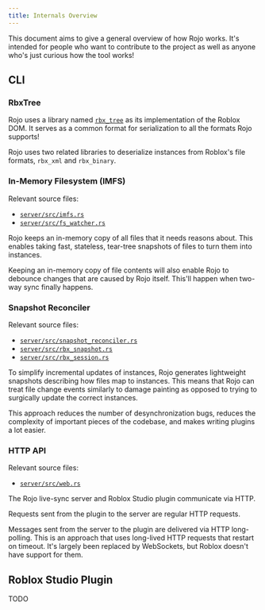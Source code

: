 ```yaml
---
title: Internals Overview
---
```


This document aims to give a general overview of how Rojo works. It's intended for people who want to contribute to the project as well as anyone who's just curious how the tool works!

## CLI

### RbxTree

Rojo uses a library named [`rbx_tree`](https://github.com/LPGhatguy/rbx-tree) as its implementation of the Roblox DOM. It serves as a common format for serialization to all the formats Rojo supports!

Rojo uses two related libraries to deserialize instances from Roblox's file formats, `rbx_xml` and `rbx_binary`.

### In-Memory Filesystem (IMFS)

Relevant source files:

- [`server/src/imfs.rs`](https://github.com/LPGhatguy/rojo/blob/master/server/src/imfs.rs)
- [`server/src/fs_watcher.rs`](https://github.com/LPGhatguy/rojo/blob/master/server/src/fs_watcher.rs)

Rojo keeps an in-memory copy of all files that it needs reasons about. This enables taking fast, stateless, tear-tree snapshots of files to turn them into instances.

Keeping an in-memory copy of file contents will also enable Rojo to debounce changes that are caused by Rojo itself. This'll happen when two-way sync finally happens.

### Snapshot Reconciler

Relevant source files:

- [`server/src/snapshot_reconciler.rs`](https://github.com/LPGhatguy/rojo/blob/master/server/src/snapshot_reconciler.rs)
- [`server/src/rbx_snapshot.rs`](https://github.com/LPGhatguy/rojo/blob/master/server/src/rbx_snapshot.rs)
- [`server/src/rbx_session.rs`](https://github.com/LPGhatguy/rojo/blob/master/server/src/rbx_session.rs)

To simplify incremental updates of instances, Rojo generates lightweight snapshots describing how files map to instances. This means that Rojo can treat file change events similarly to damage painting as opposed to trying to surgically update the correct instances.

This approach reduces the number of desynchronization bugs, reduces the complexity of important pieces of the codebase, and makes writing plugins a lot easier.

### HTTP API

Relevant source files:

- [`server/src/web.rs`](https://github.com/LPGhatguy/rojo/blob/master/server/src/web.rs)

The Rojo live-sync server and Roblox Studio plugin communicate via HTTP.

Requests sent from the plugin to the server are regular HTTP requests.

Messages sent from the server to the plugin are delivered via HTTP long-polling. This is an approach that uses long-lived HTTP requests that restart on timeout. It's largely been replaced by WebSockets, but Roblox doesn't have support for them.

## Roblox Studio Plugin

TODO
